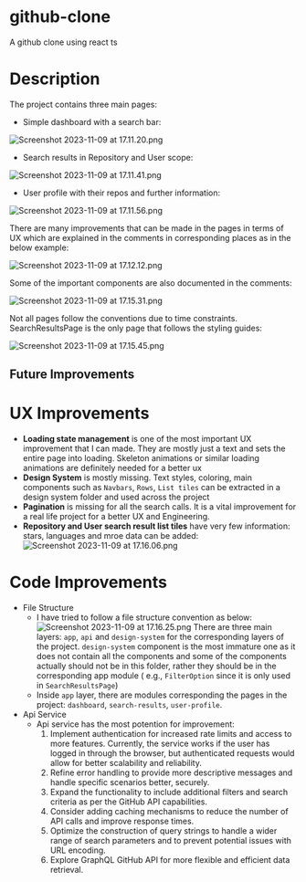 # github-clone

A github clone using react ts

# Description

The project contains three main pages:

- Simple dashboard with a search bar:

![Screenshot 2023-11-09 at 17.11.20.png](screen-shots%2FScreenshot%202023-11-09%20at%2017.11.20.png)

- Search results in Repository and User scope:

![Screenshot 2023-11-09 at 17.11.41.png](screen-shots%2FScreenshot%202023-11-09%20at%2017.11.41.png)

- User profile with their repos and further information:

![Screenshot 2023-11-09 at 17.11.56.png](screen-shots%2FScreenshot%202023-11-09%20at%2017.11.56.png)

There are many improvements that can be made in the pages in terms of UX which are explained in the comments in
corresponding places as in the below example:

![Screenshot 2023-11-09 at 17.12.12.png](screen-shots%2FScreenshot%202023-11-09%20at%2017.12.12.png)

Some of the important components are also documented in the comments:

![Screenshot 2023-11-09 at 17.15.31.png](screen-shots%2FScreenshot%202023-11-09%20at%2017.15.31.png)

Not all pages follow the conventions due to time constraints. SearchResultsPage is the only page that follows the
styling guides:

![Screenshot 2023-11-09 at 17.15.45.png](screen-shots%2FScreenshot%202023-11-09%20at%2017.15.45.png)

## Future Improvements

# UX Improvements

- **Loading state management** is one of the most important UX improvement that I can made. They are mostly just a text
  and sets the entire page into loading. Skeleton animations or similar loading animations are definitely needed for a
  better ux
- **Design System** is mostly missing. Text styles, coloring, main components such as `Navbars`, `Rows`, `List tiles` can be extracted in a design system folder and used across the project
- **Pagination** is missing for all the search calls. It is a vital improvement for a real life project for a better UX and Engineering.
- **Repository and User search result list tiles** have very few information: stars, languages and mroe data can be
  added:
![Screenshot 2023-11-09 at 17.16.06.png](screen-shots%2FScreenshot%202023-11-09%20at%2017.16.06.png)
# Code Improvements

- File Structure
    - I have tried to follow a file structure convention as below:
  ![Screenshot 2023-11-09 at 17.16.25.png](screen-shots%2FScreenshot%202023-11-09%20at%2017.16.25.png)
      There are three main layers: `app`, `api` and `design-system` for the corresponding layers of the
      project. `design-system` component is the most immature one as it does not contain all the components and some of
      the components actually should not be in this folder, rather they should be in the corresponding app module (
      e.g., `FilterOption` since it is only used in `SearchResultsPage`)
    - Inside `app` layer, there are modules corresponding the pages in the
      project: `dashboard`, `search-results`, `user-profile`.
- Api Service
    - Api service has the most potention for improvement:
        1. Implement authentication for increased rate limits and access to more features. Currently, the service works
           if the user has logged in through the browser, but authenticated requests would allow for better scalability
           and reliability.
        2. Refine error handling to provide more descriptive messages and handle specific scenarios better, securely.
        3. Expand the functionality to include additional filters and search criteria as per the GitHub API
 capabilities.
        4. Consider adding caching mechanisms to reduce the number of API calls and improve response times.
        5. Optimize the construction of query strings to handle a wider range of search parameters and to prevent potential
   issues with URL encoding.
        6. Explore GraphQL GitHub API for more flexible and efficient data retrieval.
